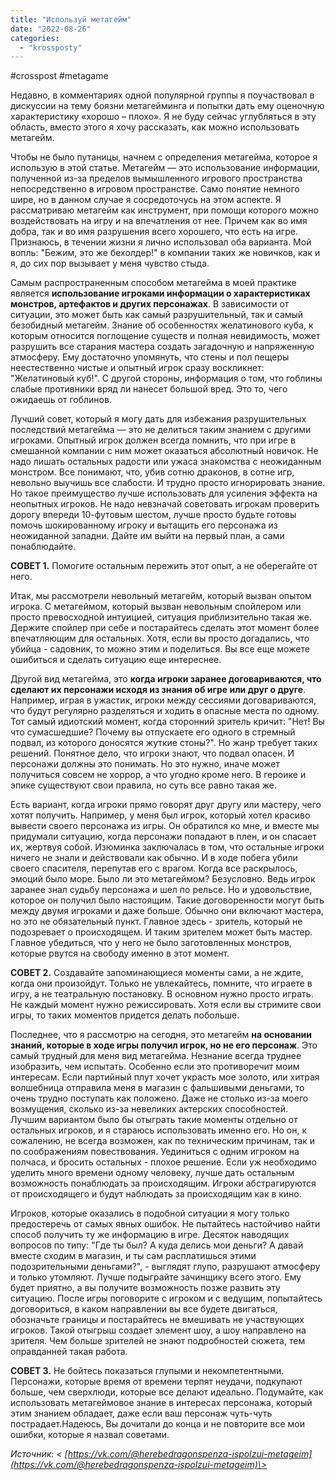 ```yaml
---
title: "Используй метагейм"
date: "2022-08-26"
categories: 
  - "krossposty"
---
```


#crosspost #metagame

Недавно, в комментариях одной популярной группы я поучаствовал в дискуссии на тему боязни метагейминга и попытки дать ему оценочную характеристику «хорошо – плохо». Я не буду сейчас углубляться в эту область, вместо этого я хочу рассказать, как можно использовать метагейм.

Чтобы не было путаницы, начнем с определения метагейма, которое я использую в этой статье. Метагейм — это использование информации, полученной из-за пределов вымышленного игрового пространства непосредственно в игровом пространстве. Само понятие немного шире, но в данном случае я сосредоточусь на этом аспекте. Я рассматриваю метагейм как инструмент, при помощи которого можно воздействовать на игру и на впечатления от нее. Причем как во имя добра, так и во имя разрушения всего хорошего, что есть на игре. Признаюсь, в течении жизни я лично использовал оба варианта. Мой вопль: "Бежим, это же бехолдер!" в компании таких же новичков, как и я, до сих пор вызывает у меня чувство стыда.

Самым распространенным способом метагейма в моей практике является **использование игроками информации о характеристиках монстров, артефактов и других персонажах**. В зависимости от ситуации, это может быть как самый разрушительный, так и самый безобидный метагейм. Знание об особенностях желатинового куба, к которым относится поглощение существ и полная невидимость, может разрушить все старания мастера создать загадочную и напряженную атмосферу. Ему достаточно упомянуть, что стены и пол пещеры неестественно чистые и опытный игрок сразу воскликнет: "Желатиновый куб!". С другой стороны, информация о том, что гоблины слабые противники вряд ли нанесет большой вред. Это то, чего ожидаешь от гоблинов.

Лучший совет, который я могу дать для избежания разрушительных последствий метагейма — это не делиться таким знанием с другими игроками. Опытный игрок должен всегда помнить, что при игре в смешанной компании с ним может оказаться абсолютный новичок. Не надо лишать остальных радости или ужаса знакомства с неожиданным монстром. Все понимают, что, убив сотню драконов, в сотне игр, невольно выучишь все слабости. И трудно просто игнорировать знание. Но такое преимущество лучше использовать для усиления эффекта на неопытных игроков. Не надо невзначай советовать игрокам проверить дорогу впереди 10-футовым шестом, лучше просто будьте готовы помочь шокированному игроку и вытащить его персонажа из неожиданной западни. Дайте им выйти на первый план, а сами понаблюдайте.

**СОВЕТ 1.** Помогите остальным пережить этот опыт, а не оберегайте от него.

Итак, мы рассмотрели невольный метагейм, который вызван опытом игрока. С метагеймом, который вызван невольным спойлером или просто превосходной интуицией, ситуация приблизительно такая же. Держите спойлер при себе и постарайтесь сделать этот момент более впечатляющим для остальных. Хотя, если вы просто догадались, что убийца - садовник, то можно этим и поделиться. Вы все еще можете ошибиться и сделать ситуацию еще интереснее.

Другой вид метагейма, это **когда игроки заранее договариваются, что сделают их персонажи исходя из знания об игре или друг о друге**. Например, играя в ужастик, игроки между сессиями договариваются, что будут регулярно разделяться и ходить в опасные места по одному. Тот самый идиотский момент, когда сторонний зритель кричит: "Нет! Вы что сумасшедшие? Почему вы отпускаете его одного в стремный подвал, из которого доносятся жуткие стоны?". Но жанр требует таких решений. Понятное дело, что игроки знают, что подвал опасен. И персонажи должны это понимать. Но это нужно, иначе может получиться совсем не хоррор, а что угодно кроме него. В героике и эпике существуют свои правила, но суть все равно такая же.

Есть вариант, когда игроки прямо говорят друг другу или мастеру, чего хотят получить. Например, у меня был игрок, который хотел красиво вывести своего персонажа из игры. Он обратился ко мне, и вместе мы придумали ситуацию, когда персонажи попадают в плен, и он спасает их, жертвуя собой. Изюминка заключалась в том, что остальные игроки ничего не знали и действовали как обычно. И в ходе побега убили своего спасителя, перепутав его с врагом. Когда все раскрылось, эмоций было море. Было ли это метагеймом? Безусловно. Ведь игрок заранее знал судьбу персонажа и шел по рельсе. Но и удовольствие, которое он получил было настоящим. Такие договоренности могут быть между двумя игроками и даже больше. Обычно они включают мастера, но это не обязательный пункт. Главное здесь - зритель, который не подозревает о происходящем. И таким зрителем может быть мастер. Главное убедиться, что у него не было заготовленных монстров, которые рвутся на свободу именно в этот момент.

**СОВЕТ 2.** Создавайте запоминающиеся моменты сами, а не ждите, когда они произойдут. Только не увлекайтесь, помните, что играете в игру, а не театральную постановку. В основном нужно просто играть. Не каждый момент нужно режиссировать. Хотя если вы стримите свои игры, то таких моментов придется делать побольше.

Последнее, что я рассмотрю на сегодня, это метагейм **на основании знаний, которые в ходе игры получил игрок, но не его персонаж**. Это самый трудный для меня вид метагейма. Незнание всегда труднее изобразить, чем испытать. Особенно если это противоречит моим интересам. Если партийный плут хочет украсть мое золото, или хитрая волшебница отправила меня в магазин с фальшивыми деньгами, то очень трудно поступать как положено. Даже не столько из-за моего возмущения, сколько из-за невеликих актерских способностей. Лучшим вариантом было бы отыграть такие моменты отдельно от остальных игроков, и я стараюсь использовать именно его. Но он, к сожалению, не всегда возможен, как по техническим причинам, так и по соображениям повествования. Уединиться с одним игроком на полчаса, и бросить остальных - плохое решение. Если уж необходимо уделить много времени одному человеку, лучше дать остальным возможность понаблюдать за происходящим. Игроки абстрагируются от происходящего и будут наблюдать за происходящим как в кино.

Игроков, которые оказались в подобной ситуации я могу только предостеречь от самых явных ошибок. Не пытайтесь настойчиво найти способ получить ту же информацию в игре. Десяток наводящих вопросов по типу: "Где ты был? А куда делись мои деньги? А давай вместе сходим в магазин, и ты сам расплатишься этими подозрительными деньгами?", - выглядят глупо, разрушают атмосферу и только утомляют. Лучше подыграйте зачинщику всего этого. Ему будет приятно, а вы получите возможность позже развить эту ситуацию. После игры поговорите с игроком и с ведущим, попытайтесь договориться, в каком направлении вы все будете двигаться, обозначьте границы и постарайтесь не вмешивать не участвующих игроков. Такой отыгрыш создает элемент шоу, а шоу направлено на зрителя. Чем больше зрителей не знают подробностей сюжета, тем оправданней такая работа.

**СОВЕТ 3.** Не бойтесь показаться глупыми и некомпетентными. Персонажи, которые время от времени терпят неудачи, подкупают больше, чем сверхлюди, которые все делают идеально. Подумайте, как использовать метагеймовое знание в интересах персонажа, который этим знанием обладает, даже если ваш персонаж чуть-чуть пострадает.Надеюсь, Вы дочитали до конца и не повторите все мои ошибки, которые я назвал советами.

_Источник: < [https://vk.com/@herebedragonspenza-ispolzui-metageim](https://vk.com/@herebedragonspenza-ispolzui-metageim)\>_
